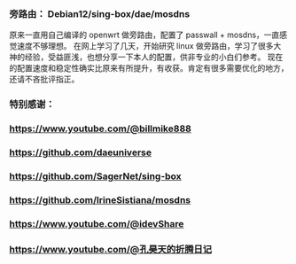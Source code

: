 ### 旁路由： Debian12/sing-box/dae/mosdns
原来一直用自己编译的 openwrt 做旁路由，配置了 passwall + mosdns，一直感觉速度不够理想。
在网上学习了几天，开始研究 linux 做旁路由，学习了很多大神的经验，受益匪浅，也想分享一下本人的配置，供非专业的小白们参考。
现在的配置速度和稳定性确实比原来有所提升，有收获。肯定有很多需要优化的地方，还请不吝批评指正。

### 特别感谢：

### https://www.youtube.com/@billmike888
### https://github.com/daeuniverse
### https://github.com/SagerNet/sing-box
### https://github.com/IrineSistiana/mosdns
### https://www.youtube.com/@idevShare
### https://www.youtube.com/@孔昊天的折腾日记 
